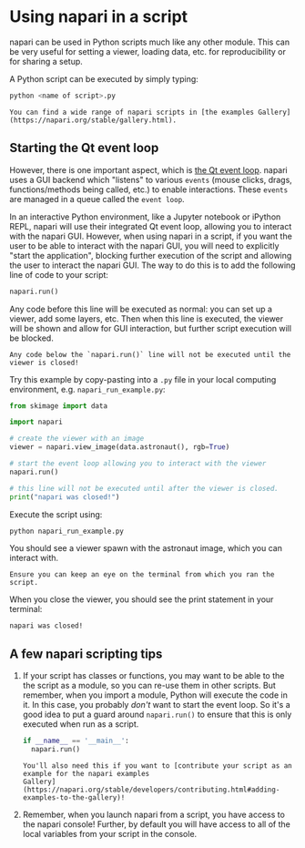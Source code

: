 # Using napari in a script

napari can be used in Python scripts much like any other module. This can be very useful
for setting a viewer, loading data, etc. for  reproducibility or for sharing a setup.

A Python script can be executed by simply typing:

```bash
python <name of script>.py
```

```{tip}
You can find a wide range of napari scripts in [the examples Gallery](https://napari.org/stable/gallery.html).
```

## Starting the Qt event loop

However, there is one important aspect, which is [the Qt event loop](https://napari.org/stable/guides/event_loop.html#an-introduction-to-the-event-loop-in-napari). napari uses a GUI backend which
"listens" to various `events` (mouse clicks, drags, functions/methods being called, etc.) to 
enable interactions. These `events` are managed in a queue called the `event loop`.   

In an interactive Python environment, like a Jupyter notebook or iPython REPL, napari will use their 
integrated Qt event loop, allowing you to interact with the napari GUI. However, when using napari 
in a script, if you want the user to be able to interact with the napari GUI, you will need to 
explicitly "start the application", blocking further execution of the script and allowing the user 
to interact the napari GUI. The way to do this is to add the following line of code to your script:

```Python
napari.run()
```

Any code before this line will be executed as normal: you can set up a viewer, add some layers, etc.
Then when this line is executed, the viewer will be shown and allow for GUI interaction, but further
script execution will be blocked. 

```{important}
Any code below the `napari.run()` line will not be executed until the viewer is closed!
```

Try this example by copy-pasting into a `.py` file in your local computing environment, e.g.
`napari_run_example.py`:

```Python
from skimage import data

import napari

# create the viewer with an image
viewer = napari.view_image(data.astronaut(), rgb=True)

# start the event loop allowing you to interact with the viewer
napari.run()

# this line will not be executed until after the viewer is closed.
print("napari was closed!")
```

Execute the script using:

```bash
python napari_run_example.py
```

You should see a viewer spawn with the astronaut image, which you can interact with.

```{important}
Ensure you can keep an eye on the terminal from which you ran the script.
```

When you close the viewer, you should see the print statement in your terminal:

```
napari was closed!
```

## A few napari scripting tips

1. If your script has classes or functions, you may want to be able to the the script as a module, so
   you can re-use them in other scripts. But remember, when you import a module, Python will execute 
   the code in it. In this case, you probably *don't* want to start the event loop. So it's a good 
   idea to put a guard around `napari.run()` to ensure that this is only executed when run as a script.
   
   ```Python
   if __name__ == '__main__':
     napari.run()
   ```

   ```{tip}
   You'll also need this if you want to [contribute your script as an example for the napari examples
   Gallery](https://napari.org/stable/developers/contributing.html#adding-examples-to-the-gallery)!
   ```

1. Remember, when you launch napari from a script, you have access to the napari console! Further, by default
   you will have access to all of the local variables from your script in the console.
